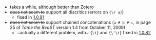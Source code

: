   - takes a while, although better than Zotero
  - ~~does not seem to~~ support all diacritics (errors on `{\r a}`)
    - fixed in [1.0.81](https://github.com/retorquere/bibtex-parser/compare/v1.0.81..v1.0.80)
  - ~~does not seem to~~ support chained concatenations (`a # b # c`, in page 25 of
    *Tame the BeaST* version 1.4 from October 11, 2009)
    - ~actually a different problem, with~ `{\i}` and `{\'\i}` fixed in [1.0.82](https://github.com/retorquere/bibtex-parser/compare/v1.0.82..v1.0.81)
